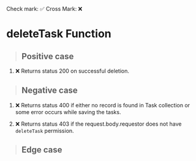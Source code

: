 Check mark: ✅
Cross Mark: ❌

# deleteTask Function

> ## Positive case
1. ❌ Returns status 200 on successful deletion.

> ## Negative case
1. ❌ Returns status 400 if either no record is found in Task collection or some error occurs while saving the tasks.

2. ❌ Returns status 403 if the request.body.requestor does not have `deleteTask` permission.


> ## Edge case
